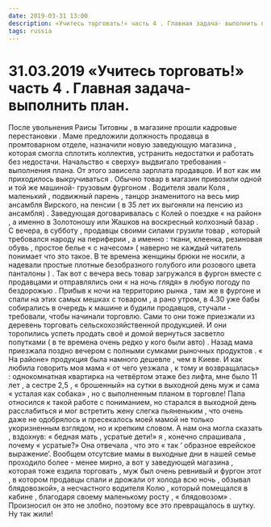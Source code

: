 ```yaml
---
date: 2019-03-31 13:00
description: «Учитесь торговать!» часть 4 . Главная задача- выполнить план.
tags: russia
---
```

# 31.03.2019 «Учитесь торговать!» часть 4 . Главная задача- выполнить план.

После увольнения Раисы Титовны , в магазине прошли кадровые перестановки . Маме предложили должность продавца в промтоварном отделе, назначили новую заведующую магазина , которая смогла сплотить коллектив, устранить недостатки и  работать без недостачи. Начальство « сверху» выдвигало требования - выполнения плана. От этого зависела зарплата  продавцов.  И вот как им приходилось выкручиваться .  Обычно товар в магазин привозили одной и той же машиной- грузовым фургоном . Водителя звали Коля , маленький , подвижный парень , танцор  знаменитого на весь мир ансамбля Вирского,  на пенсии  ( в 35 лет их выгоняли на пенсию из ансамбля) . Заведующая договаривалась с Колей о поездке « на район» , а именно в Золотоношу или Жашков на воскресный колхозный базар  . С вечера, в субботу , продавцы своими силами грузили  товар , который требовался народу на периферии , а именно : ткани, клеенка, резиновая обувь , простое белье « с начесом»  ( наверно не каждый читатель понимает что это такое. В те времена женщины брюки не носили, а надевали простые плотные безобразного голубого или розового цвета панталоны )  . Так вот с вечера весь товар загружался в фургон вместе с продавцами  и отправлялись они « на ночь глядя»  в любую погоду по бездорожью  . Прибыв к ночи на территорию рынка , там же в фургоне и спали на этих самых мешках с товаром , а рано утром,   в 4.30 уже бабы собирались в очередь к машине и будили продавцов, стучали - требовали, чтобы начинали торговлю. Сами то они тоже приезжали из деревень торговать  сельскохозяйственной продукцией. И они торопились успеть продать своё и домой вернуться засветло попутками  ( в те времена очень редко у кого были авто) . Назад мама приезжала поздно вечером с полными сумками рыночных продуктов . « На районе» продукция была намного дешевле , чем в Киеве.  И как любила говорить моя мама « от чего уезжала , к тому и возвращалась» : однокомнатная квартирка на четвёртом этаже без лифта, мне было 11 лет , а сестре 2,5 , « брошенный» на сутки в выходной день муж  и сама « усталая как собака» , но с выполненным планом в торговле! Папа относился к такой работе с пониманием, но старался в выходной день расслабиться и мог встретить жену слегка пьяненьким , что очень даже не одобрялось  и пресекалось моей мамой не только укоризненным взглядом, но и крепким словом. А нам она могла сказать , вздохнув: « бедная мать , усратые дети!» я , конечно спрашивала , почему « усратые?»  Она отвечала , что это « так ‘ образное еврейское выражение’.  Вообщем отсутсвие мамы в выходные дни в нашей семье проходило более - менее мирно, а вот у заведующей магазина , которая тоже ездила торговать , муж был очень ревнивый  и фургон этот , в котором продавцы спали и дрожали от холода всю ночь , обзывал блядовозкой», а несчастного водителя Колю , который помещался в кабине , благодаря своему маленькому росту , « блядовозом» . Произносил он это не злобно, поэтому все это превращалось в шутку. Ну так жили!
